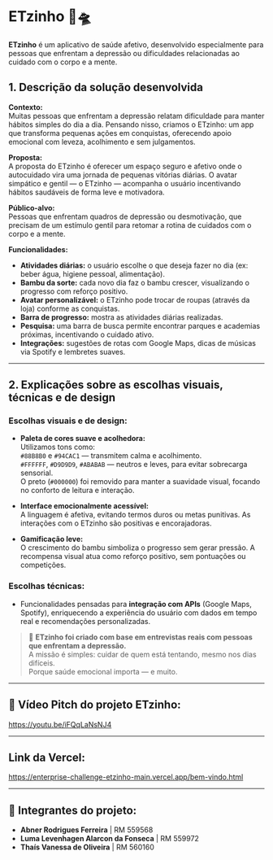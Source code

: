 # ETzinho 🌱🛸

**ETzinho** é um aplicativo de saúde afetivo, desenvolvido especialmente para pessoas que enfrentam a depressão ou dificuldades relacionadas ao cuidado com o corpo e a mente.

## 1. Descrição da solução desenvolvida

**Contexto:**  
Muitas pessoas que enfrentam a depressão relatam dificuldade para manter hábitos simples do dia a dia. Pensando nisso, criamos o ETzinho: um app que transforma pequenas ações em conquistas, oferecendo apoio emocional com leveza, acolhimento e sem julgamentos.

**Proposta:**  
A proposta do ETzinho é oferecer um espaço seguro e afetivo onde o autocuidado vira uma jornada de pequenas vitórias diárias. O avatar simpático e gentil — o ETzinho — acompanha o usuário incentivando hábitos saudáveis de forma leve e motivadora.

**Público-alvo:**  
Pessoas que enfrentam quadros de depressão ou desmotivação, que precisam de um estímulo gentil para retomar a rotina de cuidados com o corpo e a mente.

**Funcionalidades:**

- **Atividades diárias:** o usuário escolhe o que deseja fazer no dia (ex: beber água, higiene pessoal, alimentação).  
- **Bambu da sorte:** cada novo dia faz o bambu crescer, visualizando o progresso com reforço positivo.  
- **Avatar personalizável:** o ETzinho pode trocar de roupas (através da loja) conforme as conquistas.  
- **Barra de progresso:** mostra as atividades diárias realizadas.  
- **Pesquisa:** uma barra de busca permite encontrar parques e academias próximas, incentivando o cuidado ativo.  
- **Integrações:** sugestões de rotas com Google Maps, dicas de músicas via Spotify e lembretes suaves.  

---

## 2. Explicações sobre as escolhas visuais, técnicas e de design

### **Escolhas visuais e de design:**

- **Paleta de cores suave e acolhedora:**  
  Utilizamos tons como:  
  `#88B8B0` e `#94CAC1` — transmitem calma e acolhimento.  
  `#FFFFFF`, `#D9D9D9`, `#ABABAB` — neutros e leves, para evitar sobrecarga sensorial.  
  O preto (`#000000`) foi removido para manter a suavidade visual, focando no conforto de leitura e interação.

- **Interface emocionalmente acessível:**  
  A linguagem é afetiva, evitando termos duros ou metas punitivas. As interações com o ETzinho são positivas e encorajadoras.

- **Gamificação leve:**  
  O crescimento do bambu simboliza o progresso sem gerar pressão. A recompensa visual atua como reforço positivo, sem pontuações ou competições.

### **Escolhas técnicas:**

- Funcionalidades pensadas para **integração com APIs** (Google Maps, Spotify), enriquecendo a experiência do usuário com dados em tempo real e recomendações personalizadas.

> 💚 **ETzinho foi criado com base em entrevistas reais com pessoas que enfrentam a depressão.**  
> A missão é simples: cuidar de quem está tentando, mesmo nos dias difíceis.  
> Porque saúde emocional importa — e muito.

---

## 🎥 Vídeo Pitch do projeto ETzinho:  
https://youtu.be/iFQqLaNsNJ4

---

## Link da Vercel:
https://enterprise-challenge-etzinho-main.vercel.app/bem-vindo.html

---

## 👥 Integrantes do projeto:

- **Abner Rodrigues Ferreira** | RM 559568  
- **Luma Levenhagen Alarcon da Fonseca** | RM 559972  
- **Thaís Vanessa de Oliveira** | RM 560160  
